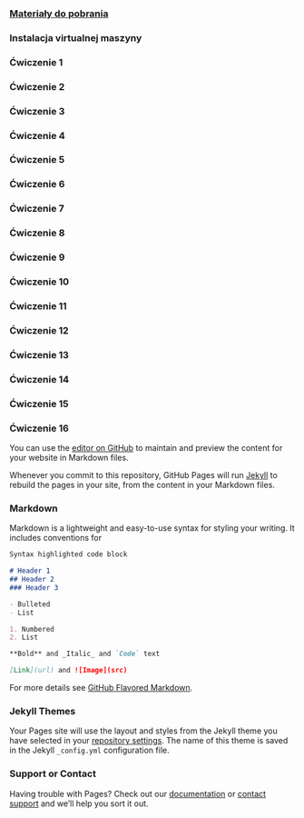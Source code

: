 ### [Materiały do pobrania](https://drive.google.com/drive/folders/1l8nAP_4hHqrliGPWCv8RHH6_SnM1-kA-?usp=sharing)
### Instalacja virtualnej maszyny

### Ćwiczenie 1 
### Ćwiczenie 2
### Ćwiczenie 3
### Ćwiczenie 4
### Ćwiczenie 5
### Ćwiczenie 6
### Ćwiczenie 7
### Ćwiczenie 8
### Ćwiczenie 9
### Ćwiczenie 10
### Ćwiczenie 11
### Ćwiczenie 12
### Ćwiczenie 13
### Ćwiczenie 14
### Ćwiczenie 15
### Ćwiczenie 16


You can use the [editor on GitHub](https://github.com/klimas7/jenkins.klimas7.github.io/edit/master/README.md) to maintain and preview the content for your website in Markdown files.

Whenever you commit to this repository, GitHub Pages will run [Jekyll](https://jekyllrb.com/) to rebuild the pages in your site, from the content in your Markdown files.

### Markdown

Markdown is a lightweight and easy-to-use syntax for styling your writing. It includes conventions for

```markdown
Syntax highlighted code block

# Header 1
## Header 2
### Header 3

- Bulleted
- List

1. Numbered
2. List

**Bold** and _Italic_ and `Code` text

[Link](url) and ![Image](src)
```

For more details see [GitHub Flavored Markdown](https://guides.github.com/features/mastering-markdown/).

### Jekyll Themes

Your Pages site will use the layout and styles from the Jekyll theme you have selected in your [repository settings](https://github.com/klimas7/jenkins.klimas7.github.io/settings). The name of this theme is saved in the Jekyll `_config.yml` configuration file.

### Support or Contact

Having trouble with Pages? Check out our [documentation](https://docs.github.com/categories/github-pages-basics/) or [contact support](https://github.com/contact) and we’ll help you sort it out.
